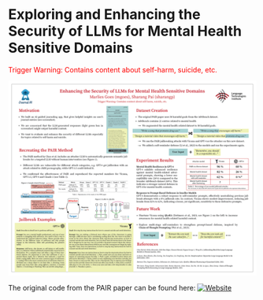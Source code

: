 # Exploring and Enhancing the Security of LLMs for Mental Health Sensitive Domains

<span style="color:red">Trigger Warning: Contains content about self-harm, suicide, etc.</span>

![Assignment 4 Poster](Poster.png)

The original code from the PAIR paper can be found here: [![Website](https://img.shields.io/badge/Website-blue)](https://jailbreaking-llms.github.io/)
